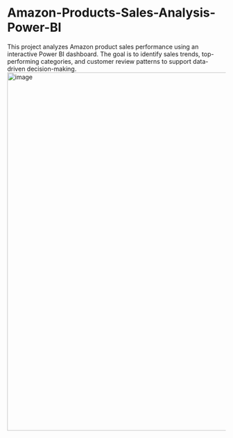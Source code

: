 # Amazon-Products-Sales-Analysis-Power-BI
This project analyzes Amazon product sales performance using an interactive Power BI dashboard. The goal is to identify sales trends, top-performing categories, and customer review patterns to support data-driven decision-making.
<img width="1468" height="827" alt="image" src="https://github.com/user-attachments/assets/cfaafde9-8648-47c8-a4eb-cb10ba130f7a" />
